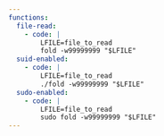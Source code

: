 ```yaml
---
functions:
  file-read:
    - code: |
        LFILE=file_to_read
        fold -w99999999 "$LFILE"
  suid-enabled:
    - code: |
        LFILE=file_to_read
        ./fold -w99999999 "$LFILE"
  sudo-enabled:
    - code: |
        LFILE=file_to_read
        sudo fold -w99999999 "$LFILE"
---
```

